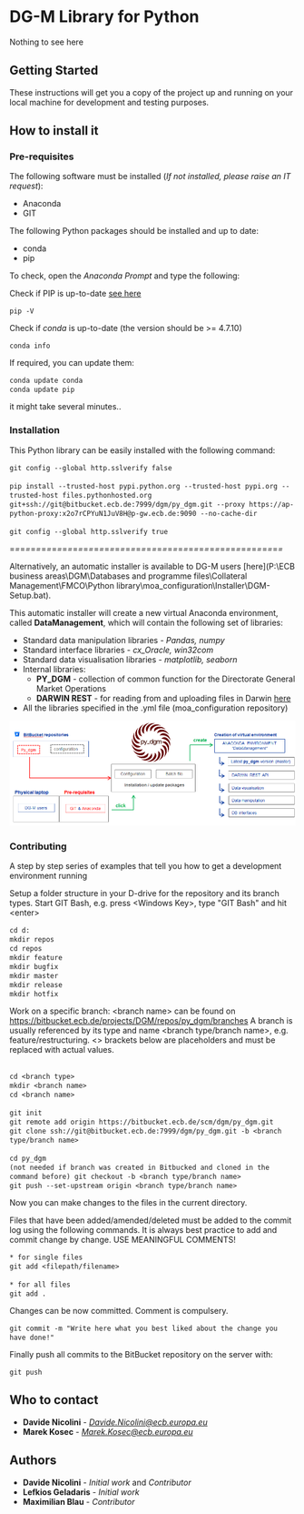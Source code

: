 # DG-M Library for Python
Nothing to see here

## Getting Started

These instructions will get you a copy of the project up and running on your local machine for development and testing purposes. 


## How to install it 


### Pre-requisites 


The following software must be installed (*If not installed, please raise an IT request*):
* Anaconda 
* GIT 

The following Python packages should be installed and up to date:
* conda
* pip

To check, open the *Anaconda Prompt* and type the following:

Check if PIP is up-to-date [see here](https://pip.pypa.io/en/stable/)
```
pip -V
```
Check if *conda* is up-to-date (the version should be >= 4.7.10)
```
conda info
```
If required, you can update them:
```
conda update conda
conda update pip
```
it might take several minutes..


### Installation

This Python library can be easily installed with the following command:
```
git config --global http.sslverify false

pip install --trusted-host pypi.python.org --trusted-host pypi.org --trusted-host files.pythonhosted.org git+ssh://git@bitbucket.ecb.de:7999/dgm/py_dgm.git --proxy https://ap-python-proxy:x2o7rCPYuN1JuV8H@p-gw.ecb.de:9090 --no-cache-dir

git config --global http.sslverify true
```
=*=*=*=*=*=*=*=*=*=*=*=*=*=*=*=*=*=*=*=*=*=*=*=*=*=*=*=*=*=*=*=*=*=*=*=*=*=*=*=*=*=*=*=*=*=*=*=*=*=*=*=*

Alternatively, an automatic installer is available to DG-M users [here](P:\ECB business areas\DGM\Databases and programme files\Collateral Management\FMCO\Python library\moa_configuration\Installer\DGM-Setup.bat).

This automatic installer will create a new virtual Anaconda environment, called **DataManagement**, which will contain the following set of libraries:

* Standard data manipulation libraries - *Pandas, numpy*
* Standard interface libraries - *cx_Oracle, win32com*
* Standard data visualisation libraries - *matplotlib, seaborn*
* Internal libraries: 
	* **PY_DGM** - collection of common function for the Directorate General Market Operations
	* **DARWIN REST** - for reading from and uploading files in Darwin [here](https://bitbucket.ecb.de/projects/DARWINAPI/repos/python---darwin_rests/browse) 
* All the libraries specified in the .yml file (moa_configuration repository)


![Scheme](InfrastructureInstallerPYDGM.PNG)


### Contributing

A step by step series of examples that tell you how to get a development environment running

Setup a folder structure in your D-drive for the repository and its branch types. Start GIT Bash, e.g. press \<Windows Key>, type "GIT Bash" and hit \<enter> 
```
cd d:
mkdir repos
cd repos
mkdir feature
mkdir bugfix
mkdir master
mkdir release
mkdir hotfix
```

Work on a specific branch: \<branch name> can be found on https://bitbucket.ecb.de/projects/DGM/repos/py_dgm/branches
A branch is usually referenced by its type and name \<branch type/branch name>, e.g. feature/restructuring. <> brackets below are placeholders and must be replaced with actual values.

```

cd <branch type>
mkdir <branch name>
cd <branch name>

git init
git remote add origin https://bitbucket.ecb.de/scm/dgm/py_dgm.git
git clone ssh://git@bitbucket.ecb.de:7999/dgm/py_dgm.git -b <branch type/branch name>

cd py_dgm
(not needed if branch was created in Bitbucked and cloned in the command before) git checkout -b <branch type/branch name>
git push --set-upstream origin <branch type/branch name>
```

Now you can make changes to the files in the current directory. 

Files that have been added/amended/deleted must be added to the commit log using the following commands.
It is always best practice to add and commit change by change. USE MEANINGFUL COMMENTS! 

```
* for single files
git add <filepath/filename>

* for all files
git add .
```

Changes can be now committed. Comment is compulsery. 
```
git commit -m "Write here what you best liked about the change you have done!"
```

Finally push all commits to the BitBucket repository on the server with:
```
git push
```

## Who to contact

* **Davide Nicolini** - *Davide.Nicolini@ecb.europa.eu*
* **Marek Kosec** - *Marek.Kosec@ecb.europa.eu*


## Authors 

* **Davide Nicolini** - *Initial work* and *Contributor*
* **Lefkios Geladaris** - *Initial work*
* **Maximilian Blau** - *Contributor*